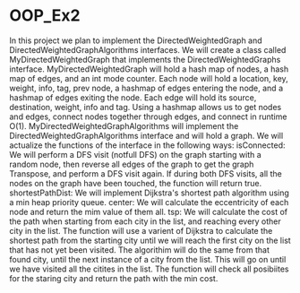 # OOP_Ex2
In this project we plan to implement the DirectedWeightedGraph and DirectedWeightedGraphAlgorithms interfaces. 
We will create a class called MyDirectedWeightedGraph that implements the DirectedWeightedGraphs interface. 
MyDirectedWeightedGraph will hold a hash map of nodes, a hash map of edges, and an int mode counter. Each node will hold a location, key, weight, info, tag, prev node, a hashmap of edges entering the node, and a hashmap of edges exiting the node. Each edge will hold its source, destination, weight, info and tag. Using a hashmap allows us to get nodes and edges, connect nodes together through edges, and connect in runtime O(1).
MyDirectedWeightedGraphAlgorithms will implement the DirectedWeightedGraphAlgorithms interface and will hold a graph. We will actualize the functions of the interface in the following ways:
isConnected: 
We will perform a DFS visit (notfull DFS) on the graph starting with a random node, then reverse all edges of the graph to get the graph Transpose, and perform a DFS visit again. If during both DFS visits, all the nodes on the graph have been touched, the function will return true.
shortestPathDist: 
We will implement Dijkstra's shortest path algorithm using a min heap priority queue. 
center:
We will calculate the eccentricity of each node and return the mim value of them all. 
tsp:
We will calculate the cost of the path when starting from each city in the list, and reaching every other city in the list. The function will use a varient of Dijkstra to calculate the shortest path from the starting city until we will reach the first city on the list that has not yet been visited. The algorithim will do the same from that found city, until the next instance of a city from the list. This will go on until we have visited all the citites in the list. The function will check all posibiites for the staring city and return the path with the min cost.
